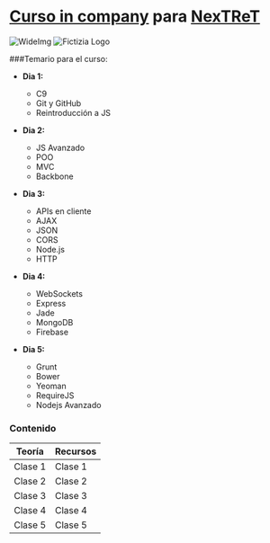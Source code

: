 # [Curso in company](http://www.fictizia.com/incompany/) para [NexTReT](http://www.nextret.net/es)

![WideImg](http://www.fictizia.com/assets/styles/styleImgs/wideBox/wideImg-formacion-empresas.png)
![Fictizia Logo](https://media.licdn.com/media/p/1/000/1ed/254/29475de.png)

###Temario para el curso:

- **Dia 1:**
	- C9
	- Git y GitHub
	- Reintroducción a JS

- **Dia 2:**
	- JS Avanzado
	- POO
	- MVC
	- Backbone

- **Dia 3:**
	- APIs en cliente
	- AJAX
	- JSON
	- CORS
	- Node.js
	- HTTP

- **Dia 4:**
	- WebSockets
	- Express
	- Jade
	- MongoDB
	- Firebase

- **Dia 5:**
	- Grunt
	- Bower
	- Yeoman
	- RequireJS
	- Nodejs Avanzado


### Contenido

Teoría | Recursos
------------ | -------------
Clase 1	| Clase 1
Clase 2 | Clase 2
Clase 3	| Clase 3
Clase 4 | Clase 4
Clase 5 | Clase 5
